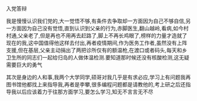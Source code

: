 入党答辩

我是慢慢认识我们党的,大一觉悟不够,有条件去争取却一方面因为自己不够自信,另一方面因为自己没有觉悟,直到认识到父亲的行为,赤脚医生,翻山越岭,看病,如今村村通,父亲老了,但是再也不用再去赶路了,脚上不再长鸡眼了,榜样的力量才造就了现在的我,这中国值得他这样去付出,再者疫情期间,作为医务工作者,虽然没有上阵支援,但在基层,父亲主动捐出了两把诊所仅有的额温枪,在渡口或者码头,每天和乡卫生所的同志们一起给归岛的人做体温检测.要知道那时候还没有核酸检测,这无疑需要巨大的勇气

其次是身边的人和事,我两个大学同学,硕哥对我几乎是有求必应,学习上有问题我再图书馆他都找上来指导我,再者是李攀,很多编程问题都是请教他的,考上研之后还指导我以后应该着力于往那方面学习,要怎么学习,知无不言言无不尽

